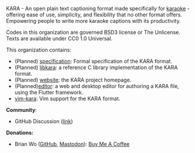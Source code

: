 KARA - An open plain text captioning format made specifically for [karaoke](https://en.wikipedia.org/wiki/Karaoke) - offering ease of use, simplicity, and flexibility that no other format offers. Empowering people to write more karaoke captions with its productivity.

Codes in this organization are governed BSD3 license or The Unlicense. Texts are available under CC0 1.0 Universal.

This organization contains:

- (Planned) [specification](https://github.com/libkara/specification): Formal specification of the KARA format.
- (Planned) [libkara](https://github.com/libkara/libkara): a reference C library implementation of the KARA format.
- (Planned) [website](https://github.com/libkara/website): the KARA project homepage.
- (Planned)[editor](https://github.com/libkara/editor): a web and desktop editor for authoring a KARA file, using the Flutter framework.
- [vim-kara](https://github.com/libkara/vim-kara): Vim support for the KARA format.

**Community**:

- GitHub Discussion ([link](https://github.com/orgs/libkara/discussions))

**Donations:**

- Brian Wo ([GitHub](https://github.com/brainwo/), [Mastodon](https://techhub.social/@brianwo)): [Buy Me A Coffee](https://buymeacoffee.com/brianwo)
